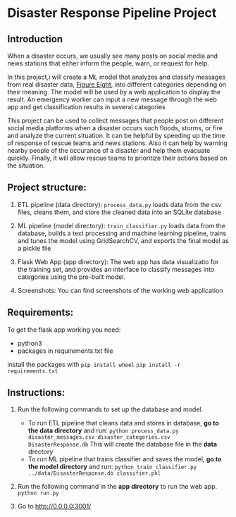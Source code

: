 # Disaster Response Pipeline Project
## Introduction
When a disaster occurs, we usually see many posts on social media and news stations that either inform the people, warn, or request for help.

In this project,i will create a ML model that analyzes and classify messages from real disaster data, [Figure Eight](https://appen.com/), into different categories depending on their meaning. The model will be used by a web application to display the result. An emergency worker can input a new message through the web app and get classification results in several categories

This project can be used to collect messages that people post on different social media platforms when a disaster occurs such floods, storms, or fire and analyze the current situation. It can be helpful by speeding up the time of response of rescue teams and news stations. Also it can help by warning nearby people of the occurance of a disaster and help them evacuate quickly. Finally, it will allow rescue teams to prioritize their actions based on the situation.

## Project structure:
1. ETL pipeline (data directory):
`process_data.py` loads data from the csv files, cleans them, and store the cleaned data into an SQLite database

2. ML pipeline (model directory):
`train_classifier.py` loads data from the database, builds a text processing and machine learning pipeline, trains and tunes the model using GridSearchCV, and exports the final model as a pickle file

3. Flask Web App (app directory):
The web app has data visualizatio for the training set, and provides an interface to classify messages into categories using the pre-built model.

4. Screenshots:
You can find screenshots of the working web application

## Requirements:
To get the flask app working you need:
- python3
- packages in requirements.txt file

install the packages with
`pip install wheel`
`pip install -r requirements.txt`

## Instructions:
1. Run the following commands to set up the database and model.

    - To run ETL pipeline that cleans data and stores in database, **go to the data directory** and run:
        `python process_data.py disaster_messages.csv disaster_categories.csv DisasterResponse.db`
        This will create the database file in the **data** drectory
    - To run ML pipeline that trains classifier and saves the model,
        **go to the model directory** and run:
        `python train_classifier.py ../data/DisasterResponse.db classifier.pkl`

2. Run the following command in the **app directory** to run the web app.
    `python run.py`

3. Go to http://0.0.0.0:3001/
